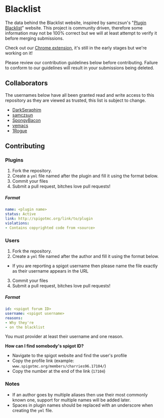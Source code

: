 Blacklist
=========

The data behind the Blacklist website, inspired by samczsun's "[Plugin Blacklist]" website.
This project is community driven, therefore some information may not be 100% correct but we will at least attempt to verify it before merging submissions.

Check out our [Chrome extension][cr-ext], it's still in the early stages but we're working on it!

Please review our contribution guidelines below before contributing. Failure to conform to our guidelines will result in your submissions being deleted.

## Collaborators
The usernames below have all been granted read and write access to this repository as they are viewed as trusted, this list is subject to change.

- [DarkSeraphim](https://github.com/DarkSeraphim)
- [samczsun](https://github.com/samczsun)
- [SpongyBacon](https://github.com/SpongyBacon)
- [vemacs](https://github.com/vemacs)
- [1Rogue](https://github.com/1Rogue)

## Contributing

### Plugins
1. Fork the repository.
2. Create a `yml` file named after the plugin and fill it using the format below.
3. Commit your files
4. Submit a pull request, bitches love pull requests!

##### Format
```yml
name: <plugin name>
status: Active
link: http://spigotmc.org/link/to/plugin
violations:
- Contains copyrighted code from <source>
```

### Users
1. Fork the repository.
2. Create a `yml` file named after the author and fill it using the format below.
  - If you are reporting a spigot username then please name the file exactly as their username appears in the URL
3. Commit your files
4. Submit a pull request, bitches love pull requests!

##### Format
```yml
id: <spigot forum ID>
username: <spigot username>
reasons:
- Why they're
- on the blacklist
```
You must provider at least their username and one reason.

**How can I find somebody's spigot ID?**
- Navigate to the spigot website and find the user's profile
- Copy the profile link (example: `www.spigotmc.org/members/charries96.17104/`)
- Copy the number at the end of the link (`17104`)

### Notes
- If an author goes by multiple aliases then use their most commonly known one, support for multiple names will be added later.
- Spaces in plugin names should be replaced with an underscore when creating the `yml` file.

[Plugin Blacklist]: http://samczsun.com/warning.html
[cr-ext]: https://chrome.google.com/webstore/detail/spigot-blacklist/aafgnkhgmjhodeebloogjbcijlgfnanp
